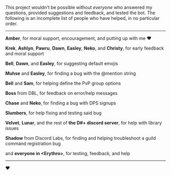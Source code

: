 This project wouldn't be possible without *everyone* who answered my
questions, provided suggestions and feedback, and tested the bot.
The following is an incomplete list of people who have helped, in no
particular order.

---

**Amber**, for moral support, encouragement, and putting up with me ♥

**Krek**, **Ashlyn**, **Pawru**, **Dawn**, **Easley**, **Neko**,
and **Christy**,
for early feedback and moral support

**Bell**, **Dawn**, and **Easley**, for suggesting default emojis

**Muhse** and **Easley**, for finding a bug with the @mention string

**Bell** and **Sam**, for helping define the PvP group options

**Boss** from DBL, for feedback on error/help messages

**Chase** and **Neko**, for finding a bug with DPS signups

**Slumbers**, for help fixing and testing said bug

**Velvet**, **Lunar**, and the rest of **the D#+ discord server**,
for help with library issues

**Shadow** from Discord Labs, for finding and helping troubleshoot
a guild command registration bug

and **everyone in \<Erythro\>**, for testing, feedback, and help

---

♥
